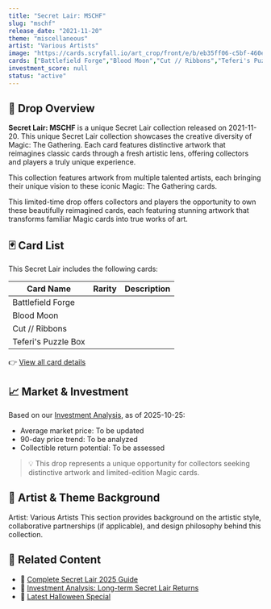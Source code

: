 ```yaml
---
title: "Secret Lair: MSCHF"
slug: "mschf"
release_date: "2021-11-20"
theme: "miscellaneous"
artist: "Various Artists"
image: "https://cards.scryfall.io/art_crop/front/e/b/eb35ff06-c5bf-460e-8a79-422bda257cfe.jpg?1645536151"
cards: ["Battlefield Forge","Blood Moon","Cut // Ribbons","Teferi's Puzzle Box"]
investment_score: null
status: "active"
---
```


## 💠 Drop Overview
**Secret Lair: MSCHF** is a unique Secret Lair collection released on 2021-11-20. This unique Secret Lair collection showcases the creative diversity of Magic: The Gathering. Each card features distinctive artwork that reimagines classic cards through a fresh artistic lens, offering collectors and players a truly unique experience.

This collection features artwork from multiple talented artists, each bringing their unique vision to these iconic Magic: The Gathering cards.

This limited-time drop offers collectors and players the opportunity to own these beautifully reimagined cards, each featuring stunning artwork that transforms familiar Magic cards into true works of art.

## 🃏 Card List
This Secret Lair includes the following cards:

| Card Name | Rarity | Description |
|-----------|---------|-------------|
| Battlefield Forge |  |  |
| Blood Moon |  |  |
| Cut // Ribbons |  |  |
| Teferi's Puzzle Box |  |  |

👉 [View all card details](/cards?drop=mschf)

## 📈 Market & Investment
Based on our [Investment Analysis](/investment/mschf), as of 2025-10-25:
- Average market price: To be updated
- 90-day price trend: To be analyzed
- Collectible return potential: To be assessed

> 💡 This drop represents a unique opportunity for collectors seeking distinctive artwork and limited-edition Magic cards.

## 🎨 Artist & Theme Background
Artist: Various Artists
This section provides background on the artistic style, collaborative partnerships (if applicable), and design philosophy behind this collection.

## 🔗 Related Content
- 📰 [Complete Secret Lair 2025 Guide](/news/secret-lair-2025-complete-guide)
- 💼 [Investment Analysis: Long-term Secret Lair Returns](/investment)
- 🎃 [Latest Halloween Special](/drops/secret-scare-superdrop-2025)